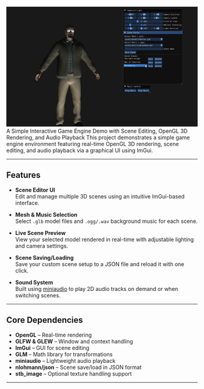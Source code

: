 ![Screenshot](assets/Demo.png)
A Simple Interactive Game Engine Demo with Scene Editing, OpenGL 3D Rendering, and Audio Playback
This project demonstrates a simple game engine environment featuring real-time OpenGL 3D rendering, scene editing, and audio playback via a graphical UI using ImGui.

---

## Features

- **Scene Editor UI**  
  Edit and manage multiple 3D scenes using an intuitive ImGui-based interface.

- **Mesh & Music Selection**  
  Select `.glb` model files and `.ogg/.wav` background music for each scene.

- **Live Scene Preview**  
  View your selected model rendered in real-time with adjustable lighting and camera settings.

- **Scene Saving/Loading**  
  Save your custom scene setup to a JSON file and reload it with one click.

- **Sound System**  
  Built using [miniaudio](https://miniaud.io/) to play 2D audio tracks on demand or when switching scenes.

---

## Core Dependencies

- **OpenGL** – Real-time rendering  
- **GLFW & GLEW** – Window and context handling  
- **ImGui** – GUI for scene editing  
- **GLM** – Math library for transformations  
- **miniaudio** – Lightweight audio playback  
- **nlohmann/json** – Scene save/load in JSON format  
- **stb_image** – Optional texture handling support

---

